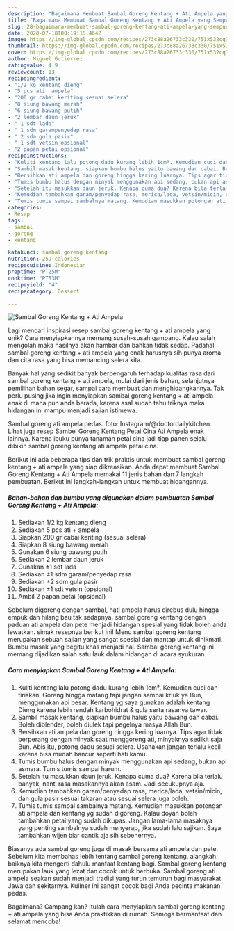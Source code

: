 ```yaml
---
description: "Bagaimana Membuat Sambal Goreng Kentang + Ati Ampela yang Sempurna"
title: "Bagaimana Membuat Sambal Goreng Kentang + Ati Ampela yang Sempurna"
slug: 28-bagaimana-membuat-sambal-goreng-kentang-ati-ampela-yang-sempurna
date: 2020-07-18T00:19:15.464Z
image: https://img-global.cpcdn.com/recipes/273c88a26733c330/751x532cq70/sambal-goreng-kentang-ati-ampela-foto-resep-utama.jpg
thumbnail: https://img-global.cpcdn.com/recipes/273c88a26733c330/751x532cq70/sambal-goreng-kentang-ati-ampela-foto-resep-utama.jpg
cover: https://img-global.cpcdn.com/recipes/273c88a26733c330/751x532cq70/sambal-goreng-kentang-ati-ampela-foto-resep-utama.jpg
author: Miguel Gutierrez
ratingvalue: 4.9
reviewcount: 13
recipeingredient:
- "1/2 kg kentang dieng"
- "5 pcs ati  ampela"
- "200 gr cabai keriting sesuai selera"
- "8 siung bawang merah"
- "6 siung bawang putih"
- "2 lembar daun jeruk"
- " 1 sdt lada"
- " 1 sdm garampenyedap rasa"
- " 2 sdm gula pasir"
- " 1 sdt vetsin opsional"
- "2 papan petai opsional"
recipeinstructions:
- "Kuliti kentang lalu potong dadu kurang lebih 1cm³. Kemudian cuci dan tiriskan. Goreng hingga matang tapi jangan sampai kriuk ya Bun, menggunakan api besar. Kentang yg saya gunakan adalah kentang Dieng karena lebih rendah karbohidrat &amp; gula serta rasanya tawar."
- "Sambil masak kentang, siapkan bumbu halus yaitu bawang dan cabai. Boleh diblender, boleh diulek tapi pegelnya masya Allah Bun."
- "Bersihkan ati ampela dan goreng hingga kering luarnya. Tips agar tidak berperang dengan minyak saat menggoreng ati, minyaknya sedikit saja Bun. Abis itu, potong dadu sesuai selera. Usahakan jangan terlalu kecil karena bisa mudah hancur seperti hati kamu."
- "Tumis bumbu halus dengan minyak menggunakan api sedang, bukan api asmara. Tumis tumis sampai harum."
- "Setelah itu masukkan daun jeruk. Kenapa cuma dua? Karena bila terlalu banyak, nanti rasa masakannya akan asam. Jadi secukupnya aja."
- "Kemudian tambahkan garam/penyedap rasa, merica/lada, vetsin/micin, dan gula pasir sesuai takaran atau sesuai selera juga boleh."
- "Tumis tumis sampai sambalnya matang. Kemudian masukkan potongan ati ampela dan kentang yg sudah digoreng. Kalau doyan boleh tambahkan petai yang sudah dikupas. Jangan lama-lama masaknya yang penting sambalnya sudah menyerap, jika sudah lalu sajikan. Saya tambahkan wijen biar cantik aja sih sebenernya."
categories:
- Resep
tags:
- sambal
- goreng
- kentang

katakunci: sambal goreng kentang 
nutrition: 259 calories
recipecuisine: Indonesian
preptime: "PT25M"
cooktime: "PT53M"
recipeyield: "4"
recipecategory: Dessert

---
```



![Sambal Goreng Kentang + Ati Ampela](https://img-global.cpcdn.com/recipes/273c88a26733c330/751x532cq70/sambal-goreng-kentang-ati-ampela-foto-resep-utama.jpg)

Lagi mencari inspirasi resep sambal goreng kentang + ati ampela yang unik? Cara menyiapkannya memang susah-susah gampang. Kalau salah mengolah maka hasilnya akan hambar dan bahkan tidak sedap. Padahal sambal goreng kentang + ati ampela yang enak harusnya sih punya aroma dan cita rasa yang bisa memancing selera kita.

Banyak hal yang sedikit banyak berpengaruh terhadap kualitas rasa dari sambal goreng kentang + ati ampela, mulai dari jenis bahan, selanjutnya pemilihan bahan segar, sampai cara membuat dan menghidangkannya. Tak perlu pusing jika ingin menyiapkan sambal goreng kentang + ati ampela enak di mana pun anda berada, karena asal sudah tahu triknya maka hidangan ini mampu menjadi sajian istimewa.

Sambal goreng ati ampela pedas. foto: Instagram/@doctordailykitchen. Lihat juga resep Sambel Goreng Kentang Petai Cina Ati Ampela enak lainnya. Karena ibuku punya tanaman petai cina jadi tiap panen selalu dibikin sambal goreng kentang ati ampela petai cina.


Berikut ini ada beberapa tips dan trik praktis untuk membuat sambal goreng kentang + ati ampela yang siap dikreasikan. Anda dapat membuat Sambal Goreng Kentang + Ati Ampela memakai 11 jenis bahan dan 7 langkah pembuatan. Berikut ini langkah-langkah untuk membuat hidangannya.

<!--inarticleads1-->

##### Bahan-bahan dan bumbu yang digunakan dalam pembuatan Sambal Goreng Kentang + Ati Ampela:

1. Sediakan 1/2 kg kentang dieng
1. Sediakan 5 pcs ati + ampela
1. Siapkan 200 gr cabai keriting (sesuai selera)
1. Siapkan 8 siung bawang merah
1. Gunakan 6 siung bawang putih
1. Sediakan 2 lembar daun jeruk
1. Gunakan  ±1 sdt lada
1. Sediakan  ±1 sdm garam/penyedap rasa
1. Sediakan  ±2 sdm gula pasir
1. Sediakan  ±1 sdt vetsin (opsional)
1. Ambil 2 papan petai (opsional)


Sebelum digoreng dengan sambal, hati ampela harus direbus dulu hingga empuk dan hilang bau tak sedapnya. sambal goreng kentang dengan paduan ati ampela dan pete menjadi hidangan spesial yang tidak boleh anda lewatkan. simak resepnya berikut ini! Menu sambal goreng kentang merupakan sebuah sajian yang sangat spesial dan mantap untuk dinikmati. Bumbu masak yang begitu khas menjadi hal. Sambal goreng kentang ini memang dijadikan salah satu lauk dalam hidangan di acara syukuran. 

<!--inarticleads2-->

##### Cara menyiapkan Sambal Goreng Kentang + Ati Ampela:

1. Kuliti kentang lalu potong dadu kurang lebih 1cm³. Kemudian cuci dan tiriskan. Goreng hingga matang tapi jangan sampai kriuk ya Bun, menggunakan api besar. Kentang yg saya gunakan adalah kentang Dieng karena lebih rendah karbohidrat &amp; gula serta rasanya tawar.
1. Sambil masak kentang, siapkan bumbu halus yaitu bawang dan cabai. Boleh diblender, boleh diulek tapi pegelnya masya Allah Bun.
1. Bersihkan ati ampela dan goreng hingga kering luarnya. Tips agar tidak berperang dengan minyak saat menggoreng ati, minyaknya sedikit saja Bun. Abis itu, potong dadu sesuai selera. Usahakan jangan terlalu kecil karena bisa mudah hancur seperti hati kamu.
1. Tumis bumbu halus dengan minyak menggunakan api sedang, bukan api asmara. Tumis tumis sampai harum.
1. Setelah itu masukkan daun jeruk. Kenapa cuma dua? Karena bila terlalu banyak, nanti rasa masakannya akan asam. Jadi secukupnya aja.
1. Kemudian tambahkan garam/penyedap rasa, merica/lada, vetsin/micin, dan gula pasir sesuai takaran atau sesuai selera juga boleh.
1. Tumis tumis sampai sambalnya matang. Kemudian masukkan potongan ati ampela dan kentang yg sudah digoreng. Kalau doyan boleh tambahkan petai yang sudah dikupas. Jangan lama-lama masaknya yang penting sambalnya sudah menyerap, jika sudah lalu sajikan. Saya tambahkan wijen biar cantik aja sih sebenernya.


Biasanya ada sambal goreng juga di masak bersama ati ampela dan pete. Sebelum kita membahas lebih tentang sambal goreng kentang, alangkah baiknya kita mengerti dahulu manfaat kentang bagi. Sambal goreng kentang merupakan lauk yang lezat dan cocok untuk berbuka. Sambal goreng ati ampela seakan sudah menjadi tradisi yang turun temurun bagi masyarakat Jawa dan sekitarnya. Kuliner ini sangat cocok bagi Anda pecinta makanan pedas. 

Bagaimana? Gampang kan? Itulah cara menyiapkan sambal goreng kentang + ati ampela yang bisa Anda praktikkan di rumah. Semoga bermanfaat dan selamat mencoba!
